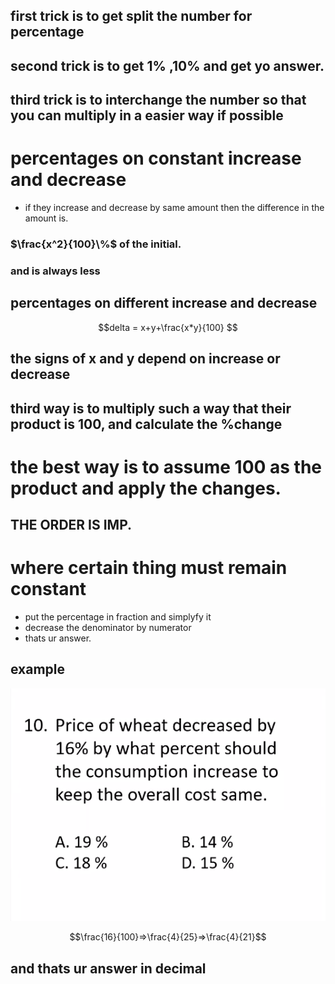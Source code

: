 ## first trick is to get split the number for percentage

## second trick is to get 1% ,10% and get yo answer.

## third trick is to interchange the number so that you can multiply in a easier way if possible

# percentages on constant increase and decrease
- if they increase and decrease by same amount then the difference in the amount is.  
### $\frac{x^2}{100}\%$ of the initial.  
  ### and is always less

## percentages on different increase and decrease
$$delta = x+y+\frac{x*y}{100} $$
## the signs of x and y depend on increase or decrease

## third way is to multiply such a way that their product is 100, and calculate the %change

# the best way is to assume 100 as the product and apply the changes.
  ## THE ORDER IS IMP.
# where certain thing must remain constant
- put the percentage in fraction and simplyfy it
- decrease the denominator by numerator
- thats ur answer.
## example
![this](./pictures/percentage.png)

$$\frac{16}{100}=>\frac{4}{25}=>\frac{4}{21}$$
## and thats ur answer in decimal


